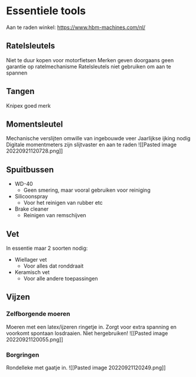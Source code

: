 # Essentiele tools
Aan te raden winkel: https://www.hbm-machines.com/nl/
## Ratelsleutels
Niet te duur kopen voor motorfietsen
Merken geven doorgaans geen garantie op ratelmechanisme
Ratelsleutels niet gebruiken om aan te spannen

## Tangen
Knipex goed merk

## Momentsleutel
Mechanische verslijten omwille van ingebouwde veer
Jaarlijkse ijking nodig
Digitale momentmeters zijn slijtvaster en aan te raden
![[Pasted image 20220921120728.png]]

## Spuitbussen
- WD-40
	- Geen smering, maar vooral gebruiken voor reiniging
- Silicoonspray
	- Voor het reinigen van rubber etc
- Brake cleaner
	- Reinigen van remschijven

## Vet
In essentie maar 2 soorten nodig:
- Wiellager vet
	- Voor alles dat ronddraait
- Keramisch vet
	- Voor alle andere toepassingen

## Vijzen
### Zelfborgende moeren
Moeren met een latex/ijzeren ringetje in. Zorgt voor extra spanning en voorkomt spontaan losdraaien.
Niet hergebruiken!
![[Pasted image 20220921120055.png]]

### Borgringen
Rondelleke met gaatje in.
![[Pasted image 20220921120249.png]]
